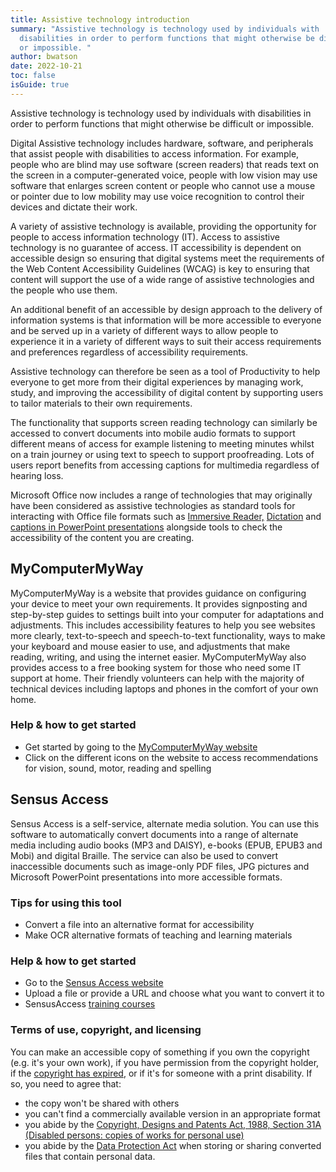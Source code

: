 ```yaml
---
title: Assistive technology introduction
summary: "Assistive technology is technology used by individuals with
  disabilities in order to perform functions that might otherwise be difficult
  or impossible. "
author: bwatson
date: 2022-10-21
toc: false
isGuide: true
---
```

Assistive technology is technology used by individuals with disabilities in order to perform functions that might otherwise be difficult or impossible. 

Digital Assistive technology includes hardware, software, and peripherals that assist people with disabilities to access information. For example, people who are blind may use software (screen readers) that reads text on the screen in a computer-generated voice, people with low vision may use software that enlarges screen content or people who cannot use a mouse or pointer due to low mobility may use voice recognition to control their devices and dictate their work.

A variety of assistive technology is available, providing the opportunity for people to access information technology (IT). Access to assistive technology is no guarantee of access. IT accessibility is dependent on accessible design so ensuring that digital systems meet the requirements of the Web Content Accessibility Guidelines (WCAG) is key to ensuring that content will support the use of a wide range of assistive technologies and the people who use them. 

An additional benefit of an accessible by design approach to the delivery of information systems is that information will be more accessible to everyone and be served up in a variety of different ways to allow people to experience it in a variety of different ways to suit their access requirements and preferences regardless of accessibility requirements. 

Assistive technology can therefore be seen as a tool of Productivity to help everyone to get more from their digital experiences by managing work, study, and improving the accessibility of digital content by supporting users to tailor materials to their own requirements.

The functionality that supports screen reading technology can similarly be accessed to convert documents into mobile audio formats to support different means of access for example listening to meeting minutes whilst on a train journey or using text to speech to support proofreading. Lots of users report benefits from accessing captions for multimedia regardless of hearing loss. 

Microsoft Office now includes a range of technologies that may originally have been considered as assistive technologies as standard tools for interacting with Office file formats such as [Immersive Reader,](https://support.microsoft.com/en-gb/office/use-immersive-reader-in-word-a857949f-c91e-4c97-977c-a4efcaf9b3c1) [Dictation](https://support.microsoft.com/en-us/office/dictate-your-documents-in-word-3876e05f-3fcc-418f-b8ab-db7ce0d11d3c) and [captions in PowerPoint presentations](https://support.microsoft.com/en-us/office/present-with-real-time-automatic-captions-or-subtitles-in-powerpoint-68d20e49-aec3-456a-939d-34a79e8ddd5f) alongside tools to check the accessibility of the content you are creating.

## MyComputerMyWay

​MyComputerMyWay is a website that provides guidance on configuring your device to meet your own requirements. It provides signposting and step-by-step guides to settings built into your computer for adaptations and adjustments. This includes accessibility features to help you see websites more clearly, text-to-speech and speech-to-text functionality, ways to make your keyboard and mouse easier to use, and adjustments that make reading, writing, and using the internet easier. MyComputerMyWay also provides access to a free booking system for those who need some IT support at home. Their friendly volunteers can help with the majority of technical devices including laptops and phones in the comfort of your own home.

### Help & how to get started

* Get started by going to the [MyComputerMyWay website](https://mcmw.abilitynet.org.uk/mcmw)
* Click on the different icons on the website to access recommendations for vision, sound, motor, reading and spelling

## Sensus Access

Sensus Access is a self-service, alternate media solution. You can use this software to automatically convert documents into a range of alternate media including audio books (MP3 and DAISY), e-books (EPUB, EPUB3 and Mobi) and digital Braille. The service can also be used to convert inaccessible documents such as image-only PDF files, JPG pictures and Microsoft PowerPoint presentations into more accessible formats.

### Tips for using this tool

* ​Convert a file into an alternative format for accessibility
* Make OCR alternative formats of teaching and learning materials

### Help & how to get started

* ​Go to the [Sensus Access website](https://www.kent.ac.uk/library/accessibility/sensus.html)
* Upload a file or provide a URL and choose what you want to convert it to
* SensusAccess [training courses](https://sensusaccess.com/training-and-services-1)

### Terms of use, copyright, and licensing

You can make an accessible copy of something if you own the copyright (e.g. it's your own work), if you have permission from the copyright holder, if the [copyright has expired](https://www.kent.ac.uk/is/copyright/?tab=using-copyright-works), or if it's for someone with a print disability. If so, you need to agree that:

* the copy won't be shared with others
* you can't find a commercially available version in an appropriate format
* you abide by the [Copyright, Designs and Patents Act, 1988, Section 31A (Disabled persons: copies of works for personal use)](http://www.legislation.gov.uk/uksi/2014/1384/regulation/2/made)
* you abide by the [Data Protection Act](http://www.legislation.gov.uk/ukpga/1998/29/contents) when storing or sharing converted files that contain personal data.